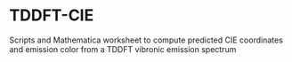 # TDDFT-CIE
Scripts and Mathematica worksheet to compute predicted CIE coordinates and emission color from a TDDFT vibronic emission spectrum
